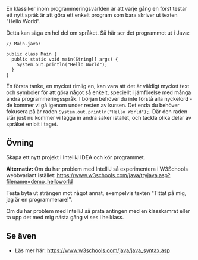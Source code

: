 En klassiker inom programmeringsvärlden är att varje gång en först testar ett nytt språk är att göra ett enkelt program som bara skriver ut texten "Hello World".

Detta kan säga en hel del om språket. Så här ser det programmet ut i Java:

    // Main.java:
    
    public class Main {
      public static void main(String[] args) {
        System.out.println("Hello World");
      }
    }

En första tanke, en mycket rimlig en, kan vara att det är väldigt mycket text och symboler för att göra något så enkelt, speciellt i jämförelse med många andra programmeringsspråk. I början behöver du inte förstå alla nyckelord - de kommer vi gå igenom under resten av kursen. Det enda du behöver fokusera på är raden `System.out.println("Hello World");`. Där den raden står just nu kommer vi lägga in andra saker istället, och tackla olika delar av språket en bit i taget.

## Övning

Skapa ett nytt projekt i IntelliJ IDEA och kör programmet.

**Alternativ:** Om du har problem med IntelliJ så experimentera i W3Schools webbvariant istället: https://www.w3schools.com/java/tryjava.asp?filename=demo_helloworld

Testa byta ut strängen mot något annat, exempelvis texten "Tittat på mig, jag är en programmerare!".

Om du har problem med IntelliJ så prata antingen med en klasskamrat eller ta upp det med mig nästa gång vi ses i helklass.

## Se även

* Läs mer här: https://www.w3schools.com/java/java_syntax.asp